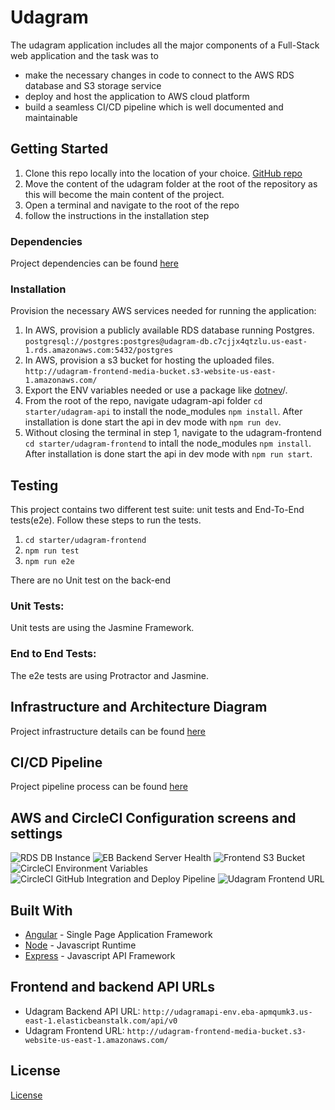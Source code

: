 # Udagram

The udagram application includes all the major components of a Full-Stack web application and the task was to
* make the necessary changes in code to connect to the AWS RDS database and S3 storage service
* deploy and host the application to AWS cloud platform
* build a seamless CI/CD pipeline which is well documented and maintainable

## Getting Started

1. Clone this repo locally into the location of your choice. [GitHub repo](https://github.com/udacity/nd0067-c4-deployment-process-project-starter) 
1. Move the content of the udagram folder at the root of the repository as this will become the main content of the project.
1. Open a terminal and navigate to the root of the repo
1. follow the instructions in the installation step

### Dependencies
Project dependencies can be found [here](./docs/APP_DEPENDENCIES.md)

### Installation

Provision the necessary AWS services needed for running the application:

1. In AWS, provision a publicly available RDS database running Postgres. `postgresql://postgres:postgres@udagram-db.c7cjjx4qtzlu.us-east-1.rds.amazonaws.com:5432/postgres`
1. In AWS, provision a s3 bucket for hosting the uploaded files. `http://udagram-frontend-media-bucket.s3-website-us-east-1.amazonaws.com/`
1. Export the ENV variables needed or use a package like [dotnev](https://www.npmjs.com/package/dotenv)/.
1. From the root of the repo, navigate udagram-api folder `cd starter/udagram-api` to install the node_modules `npm install`. After installation is done start the api in dev mode with `npm run dev`.
1. Without closing the terminal in step 1, navigate to the udagram-frontend `cd starter/udagram-frontend` to intall the node_modules `npm install`. After installation is done start the api in dev mode with `npm run start`.

## Testing

This project contains two different test suite: unit tests and End-To-End tests(e2e). Follow these steps to run the tests.

1. `cd starter/udagram-frontend`
1. `npm run test`
1. `npm run e2e`

There are no Unit test on the back-end

### Unit Tests:

Unit tests are using the Jasmine Framework.

### End to End Tests:

The e2e tests are using Protractor and Jasmine.

## Infrastructure and Architecture Diagram
Project infrastructure details can be found [here](./docs/INFRASTRUCTURE.md)

## CI/CD Pipeline
Project pipeline process can be found [here](./docs/PIPELINE_PROCESS.md)


## AWS and CircleCI Configuration screens and settings
![RDS DB Instance](./screenshots/aws_rds_db_instance.png)
![EB Backend Server Health](./screenshots/aws_eb_backend_api_health.png)
![Frontend S3 Bucket](./screenshots/aws_frontend_media_s3_bucket.png)
![CircleCI Environment Variables](./screenshots/circleci_env_variables.png)
![CircleCI GitHub Integration and Deploy Pipeline](./screenshots/circleci_build_success.png)
![Udagram Frontend URL](./screenshots/udagram-frontend-url.png)

## Built With

- [Angular](https://angular.io/) - Single Page Application Framework
- [Node](https://nodejs.org) - Javascript Runtime
- [Express](https://expressjs.com/) - Javascript API Framework

## Frontend and backend API URLs
- Udagram Backend API URL: `http://udagramapi-env.eba-apmqumk3.us-east-1.elasticbeanstalk.com/api/v0`
- Udagram Frontend URL: `http://udagram-frontend-media-bucket.s3-website-us-east-1.amazonaws.com/`

## License

[License](LICENSE.txt)